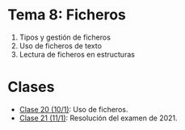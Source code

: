 # Tema 8: Ficheros

1. Tipos y gestión de ficheros
2. Uso de ficheros de texto
3. Lectura de ficheros en estructuras

# Clases

* [Clase 20 (10/1)](clase20.md): Uso de ficheros.
* [Clase 21 (11/1)](clase21.md): Resolución del examen de 2021.
